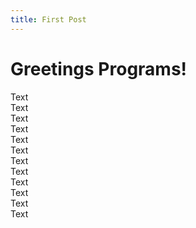 ```yaml
---
title: First Post
---
```


# Greetings Programs! <i class="fas fa-robot"></i>
Text  
Text  
Text  
Text  
Text  
Text  
Text  
Text  
Text  
Text  
Text  
Text